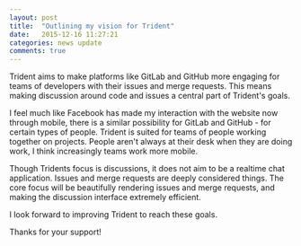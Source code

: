 ```yaml
---
layout: post
title:  "Outlining my vision for Trident"
date:   2015-12-16 11:27:21
categories: news update
comments: true
---
```

Trident aims to make platforms like GitLab and GitHub more engaging for teams of developers with their issues and merge requests. This means making discussion around code and issues a central part of Trident's goals.

I feel much like Facebook has made my interaction with the website now through mobile, there is a similar possibility for GitLab and GitHub - for certain types of people. Trident is suited for teams of people working together on projects. People aren't always at their desk when they are doing work, I think increasingly teams work more mobile.   

Though Tridents focus is discussions, it does not aim to be a realtime chat application. Issues and merge requests are deeply considered things. The core focus will be beautifully rendering issues and merge requests, and making the discussion interface extremely efficient.

I look forward to improving Trident to reach these goals.

Thanks for your support!
